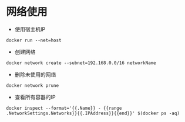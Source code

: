 # 网络使用

- 使用宿主机IP
```
docker run --net=host
```

- 创建网络
```
docker network create --subnet=192.168.0.0/16 networkName
```

- 删除未使用的网络
```
docker network prune
```

- 查看所有容器的IP
```
docker inspect --format='{{.Name}} - {{range .NetworkSettings.Networks}}{{.IPAddress}}{{end}}' $(docker ps -aq)
```
